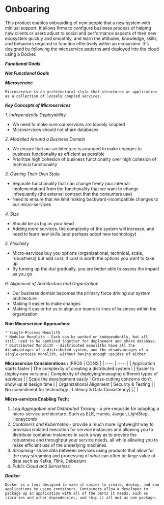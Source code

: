 # Onboaring 

This product enables onboarding of new people that a new system with miniual support. It allows firms to configure business process of helping new clients or users adjust to social and performance aspects of their new ecosystem quickly and smoothly, and learn the attitudes, knowledge, skills, and behaviors required to function effectively within an ecosystem. It's designed by following the micoservice patterns and deployed into the cloud using a Docker.

_**Functional Goals**_

_**Not Functional Goals**_

_**Microservice**_


	Microservice is an architectural style that structures an application as a collection of loosely coupled services.


_**Key Concepts of Microservices**_

_1. Independently Deployability_
* We need to make sure our services are loosely coupled
* Microservices should not share databases

_2. Modelled Around a Business Domain_

* We ensure that our architecture is arranged to make changes to business functionality as efficient as possible
* Prioritize high cohesion of business functionality over high cohesion of technical functionality

_3. Owning Their Own State_
* Separate functionality that can change freely (our internal implementation) from the functionality that we want to change infrequently (the external contract that the consumers use)
* Need to ensure that we limit making backward-incompatible changes to our micro-services

_4. Size_
* Should be as big as your head
* Adding more services, the complexity of the system will increase, and need to learn new skills (and perhaps adopt new technology)

_5. Flexibility_
* Micro-services buy you options (organizational, technical, scale, robustness) but add cost. If cost is worth the options you want to take up
* By turning up the dial gradually, you are better able to assess the impact as you go

_6. Alignment of Architecture and Organization_
* Our business domain becomes the primary force driving our system architecture
* Making it easier to make changes
* Making it easier for us to align our teams to lines of business within the organization

**Non Micorservice Approaches:** 

	* Single-Process Monolith
	* Modular Monolith - Each can be worked on independently, but all still need to be combined together for deployment and share database.
	* Distributed Monolith - distributed monoliths have all the disadvantages of a distributed system, and the disadvantages of a single-process monolith, without having enough upsides of either.


**Microservice Considerations :** 
|PROS | CONS |
| :---: | :---: |
| Application starts faster | The complexity of creating a distributed system |
| Easier to deploy new versions | Complexity of deploying/managing different types of services |
| Scale the development easily | Cross-cutting concerns don't show up at design time |
| Organizational Alignment | Security & Testing |
| No commitment for technology | Latency & Data Consistency|
|  |  |


**Micro-services Enabling Tech:**
1. _Log Aggregation and Distributed Tracing_ - a pre-requisite for adopting a micro-service architecture. Such as ELK, Humio, Jaeger, LightStep, Honeycomb 
2. _Containers and Kubernetes_ -  provide a much more lightweight way to provision isolated execution for service instances and allowing you to distribute container instances in such a way as to provide the robustness and throughput your service needs, all while allowing you to make efficient use of the underlying machines.
3. _Streaming_-  share data between services using products that allow for the easy streaming and processing of what can often be large value of data such as Kafka, Flink, Debezium 
4. _Public Cloud and Serverless_


_**Docker**_

	Docker is a tool designed to make it easier to create, deploy, and run applications by using containers. Containers allow a developer to package up an application with all of the parts it needs, such as libraries and other dependencies, and ship it all out as one package.

